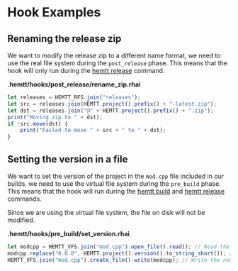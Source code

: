 # Hook Examples

## Renaming the release zip

We want to modify the release zip to a different name format, we need to use the real file system during the `post_release` phase. This means that the hook will only run during the [hemtt release](../commands/release.md) command.

**.hemtt/hooks/post_release/rename_zip.rhai**

```ts
let releases = HEMTT_RFS.join("releases");
let src = releases.join(HEMTT.project().prefix() + "-latest.zip");
let dst = releases.join("@" + HEMTT.project().prefix() + ".zip");
print("Moving zip to " + dst);
if !src.move(dst) {
    print("Failed to move " + src + " to " + dst);
}
```

## Setting the version in a file

We want to set the version of the project in the `mod.cpp` file included in our builds, we need to use the virtual file system during the `pre_build` phase. This means that the hook will run during the [hemtt build](../commands/build.md) and [hemtt release](../commands/release.md) commands.

Since we are using the virtual file system, the file on disk will not be modified.

**.hemtt/hooks/pre_build/set_version.rhai**

```ts
let modcpp = HEMTT_VFS.join("mod.cpp").open_file().read(); // Read the contents of mod.cpp
modcpp.replace("0.0.0", HEMTT.project().version().to_string_short()); // Replace the placeholder version with the actual version
HEMTT_VFS.join("mod.cpp").create_file().write(modcpp); // Write the new contents over the old contents
```
